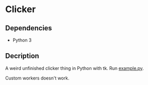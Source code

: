 # Clicker

## Dependencies

- Python 3

## Decription

A weird unfinished clicker thing in Python with tk. Run [example.py](./example.py).

Custom workers doesn't work.
